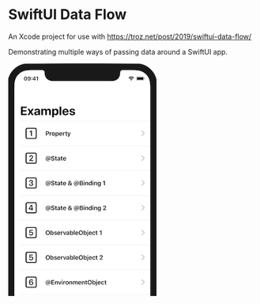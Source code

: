 # SwiftUI Data Flow

An Xcode project for use with https://troz.net/post/2019/swiftui-data-flow/

Demonstrating multiple ways of passing data around a SwiftUI app.

![ContentView](assets/ContentView.png)